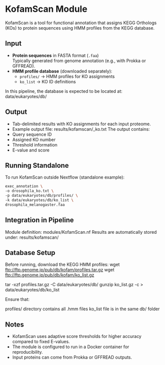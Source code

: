 # KofamScan Module

KofamScan is a tool for functional annotation that assigns KEGG Orthologs (KOs) to protein sequences using HMM profiles from the KEGG database.

## Input

- **Protein sequences** in FASTA format (`.faa`)  
  Typically generated from genome annotation (e.g., with Prokka or GFFREAD).
- **HMM profile database** (downloaded separately):  
  - `profiles/` → HMM profiles for KO assignments  
  - `ko_list` → KO ID definitions

In this pipeline, the database is expected to be located at:  
data/eukaryotes/db/

## Output

- Tab-delimited results with KO assignments for each input proteome.  
- Example output file: 
results/kofamscan/<sample>_ko.txt
The output contains:
- Query sequence ID
- Assigned KO number
- Threshold information
- E-value and score

## Running Standalone

To run KofamScan outside Nextflow (standalone example):

```bash
exec_annotation \
-o drosophila_ko.txt \
-p data/eukaryotes/db/profiles/ \
-k data/eukaryotes/db/ko_list \
drosophila_melanogaster.faa
```

## Integration in Pipeline

Module definition: modules/KofamScan.nf
Results are automatically stored under:
results/kofamscan/

## Database Setup

Before running, download the KEGG HMM profiles:
wget ftp://ftp.genome.jp/pub/db/kofam/profiles.tar.gz
wget ftp://ftp.genome.jp/pub/db/kofam/ko_list.gz

tar -xzf profiles.tar.gz -C data/eukaryotes/db/
gunzip ko_list.gz -c > data/eukaryotes/db/ko_list

Ensure that:

profiles/ directory contains all .hmm files
ko_list file is in the same db/ folder

## Notes
- KofamScan uses adaptive score thresholds for higher accuracy compared to fixed E-values.
- The module is configured to run in a Docker container for reproducibility.
- Input proteins can come from Prokka or GFFREAD outputs.